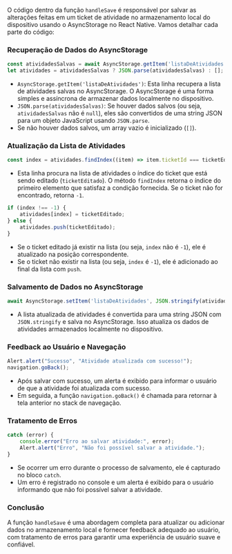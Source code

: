 O código dentro da função `handleSave` é responsável por salvar as alterações feitas em um ticket de atividade no armazenamento local do dispositivo usando o AsyncStorage no React Native. Vamos detalhar cada parte do código:

### Recuperação de Dados do AsyncStorage

```javascript
const atividadesSalvas = await AsyncStorage.getItem('listaDeAtividades');
let atividades = atividadesSalvas ? JSON.parse(atividadesSalvas) : [];
```

- `AsyncStorage.getItem('listaDeAtividades')`: Esta linha recupera a lista de atividades salvas no AsyncStorage. O AsyncStorage é uma forma simples e assíncrona de armazenar dados localmente no dispositivo.
- `JSON.parse(atividadesSalvas)`: Se houver dados salvos (ou seja, `atividadesSalvas` não é `null`), eles são convertidos de uma string JSON para um objeto JavaScript usando `JSON.parse`.
- Se não houver dados salvos, um array vazio é inicializado (`[]`).

### Atualização da Lista de Atividades

```javascript
const index = atividades.findIndex((item) => item.ticketId === ticketEditado.ticketId);
```

- Esta linha procura na lista de atividades o índice do ticket que está sendo editado (`ticketEditado`). O método `findIndex` retorna o índice do primeiro elemento que satisfaz a condição fornecida. Se o ticket não for encontrado, retorna `-1`.

```javascript
if (index !== -1) {
    atividades[index] = ticketEditado;
} else {
    atividades.push(ticketEditado);
}
```

- Se o ticket editado já existir na lista (ou seja, `index` não é `-1`), ele é atualizado na posição correspondente.
- Se o ticket não existir na lista (ou seja, `index` é `-1`), ele é adicionado ao final da lista com `push`.

### Salvamento de Dados no AsyncStorage

```javascript
await AsyncStorage.setItem('listaDeAtividades', JSON.stringify(atividades));
```

- A lista atualizada de atividades é convertida para uma string JSON com `JSON.stringify` e salva no AsyncStorage. Isso atualiza os dados de atividades armazenados localmente no dispositivo.

### Feedback ao Usuário e Navegação

```javascript
Alert.alert("Sucesso", "Atividade atualizada com sucesso!");
navigation.goBack();
```

- Após salvar com sucesso, um alerta é exibido para informar o usuário de que a atividade foi atualizada com sucesso.
- Em seguida, a função `navigation.goBack()` é chamada para retornar à tela anterior no stack de navegação.

### Tratamento de Erros

```javascript
catch (error) {
    console.error("Erro ao salvar atividade:", error);
    Alert.alert("Erro", "Não foi possível salvar a atividade.");
}
```

- Se ocorrer um erro durante o processo de salvamento, ele é capturado no bloco `catch`.
- Um erro é registrado no console e um alerta é exibido para o usuário informando que não foi possível salvar a atividade.

### Conclusão

A função `handleSave` é uma abordagem completa para atualizar ou adicionar dados no armazenamento local e fornecer feedback adequado ao usuário, com tratamento de erros para garantir uma experiência de usuário suave e confiável.